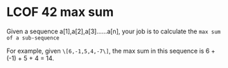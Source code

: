 # LCOF 42 max sum

Given a sequence a\[1\],a\[2\],a\[3\]......a\[n\], your job is to calculate the `max sum of a sub-sequence`

For example, given `\[6,-1,5,4,-7\]`, the max sum in this sequence is 6 + (-1) + 5 + 4 = 14.
